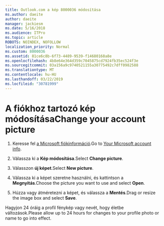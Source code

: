 ```yaml
---
title: Outlook.com a kép 8000036 módosítása
ms.author: daeite
author: daeite
manager: jackiesm
ms.date: 5/16/2018
ms.audience: ITPro
ms.topic: article
ROBOTS: NOINDEX, NOFOLLOW
localization_priority: Normal
ms.custom: 8000036
ms.assetid: 81ce6c8b-6f73-4489-9539-f14680168a8e
ms.openlocfilehash: 4b8e64e364d359c7045875cd7924fb35ec524f3e
ms.sourcegitcommit: 03a156a9c9740521155a30775492c7dff0982588
ms.translationtype: MT
ms.contentlocale: hu-HU
ms.lasthandoff: 03/22/2019
ms.locfileid: "30781999"
---
```

# <a name="change-your-account-picture"></a><span data-ttu-id="d54b9-102">A fiókhoz tartozó kép módosítása</span><span class="sxs-lookup"><span data-stu-id="d54b9-102">Change your account picture</span></span>

1. <span data-ttu-id="d54b9-103">Keresse fel [a Microsoft fiókinformáció](https://go.microsoft.com/fwlink/p/?linkid=860841).</span><span class="sxs-lookup"><span data-stu-id="d54b9-103">Go to [Your Microsoft account info](https://go.microsoft.com/fwlink/p/?linkid=860841).</span></span>
    
2. <span data-ttu-id="d54b9-104">Válassza ki a **Kép módosítása**.</span><span class="sxs-lookup"><span data-stu-id="d54b9-104">Select **Change picture**.</span></span> 
    
3. <span data-ttu-id="d54b9-105">Válasszon **új képet**.</span><span class="sxs-lookup"><span data-stu-id="d54b9-105">Select **New picture**.</span></span> 
    
4. <span data-ttu-id="d54b9-106">Válassza ki a képet szeretne használni, és kattintson a **Megnyitás**.</span><span class="sxs-lookup"><span data-stu-id="d54b9-106">Choose the picture you want to use and select **Open**.</span></span> 
    
5. <span data-ttu-id="d54b9-107">Húzza vagy átméretezni a képet, és válassza a **Mentés**.</span><span class="sxs-lookup"><span data-stu-id="d54b9-107">Drag or resize the image box and select **Save**.</span></span> 
    
<span data-ttu-id="d54b9-108">Hagyjon 24 óráig a profil fénykép vagy nevét, hogy életbe változások.</span><span class="sxs-lookup"><span data-stu-id="d54b9-108">Please allow up to 24 hours for changes to your profile photo or name to go into effect.</span></span>
  

